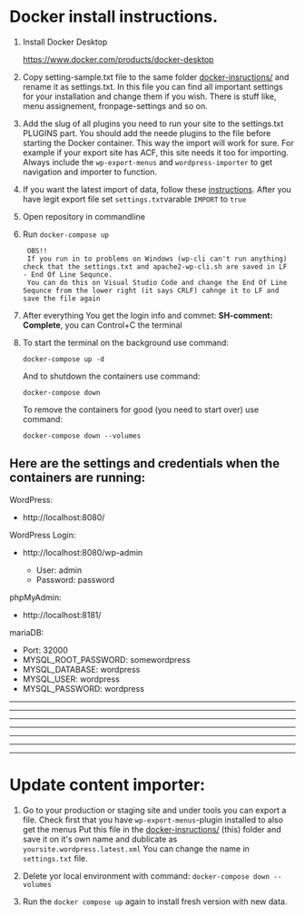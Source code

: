 # Docker install instructions. 

1. Install Docker Desktop

    https://www.docker.com/products/docker-desktop

2. Copy setting-sample.txt file to the same folder [docker-insructions/](./) and rename it as settings.txt. 
    In this file you can find all important settings for your installation and change them if you wish. 
    There is stuff like, menu assignement, fronpage-settings and so on.

3. Add the slug of all plugins you need to run your site to the settings.txt PLUGINS part. You should add the neede plugins to the file before starting the Docker container. This way the import will work for sure. For example if your export site has ACF, this site needs it too for importing. Always include the `wp-export-menus` and `wordpress-importer` to get navigation and importer to function.

4. If you want the latest import of data, follow these [instructions](../docker-instructions#update-content-importer).
    After you have legit export file set `settings.txt`varable `IMPORT` to `true`
5. Open repository in commandline

6. Run ```docker-compose up```

        OBS!!
        If you run in to problems on Windows (wp-cli can't run anything) check that the settings.txt and apache2-wp-cli.sh are saved in LF  - End Of Line Sequnce.
        You can do this on Visual Studio Code and change the End Of Line Sequnce from the lower right (it says CRLF) cahnge it to LF and save the file again

7. After everything You get the login info and commet: **SH-comment: Complete**, you can Control+C the terminal

8. To start the terminal on the background use command:

    ```docker-compose up -d```

    And to shutdown the containers use command:
    
    ```docker-compose down```
    
    To remove the containers for good (you need to start over) use command: 
    
    ```docker-compose down --volumes```


## Here are the settings and credentials when the containers are running:

WordPress:
* http://localhost:8080/

WordPress Login:
* http://localhost:8080/wp-admin

    * User: admin
    * Password: password

phpMyAdmin:
* http://localhost:8181/

mariaDB:
   * Port: 32000
   * MYSQL_ROOT_PASSWORD: somewordpress
   * MYSQL_DATABASE: wordpress
   * MYSQL_USER: wordpress
   * MYSQL_PASSWORD: wordpress


---
---
---
---
---
---
---


# Update content importer: 

1. Go to your production or staging site and under tools you can export a file. Check first that you have `wp-export-menus`-plugin installed to also get the menus Put this file in the [docker-insructions/](./) (this) folder and save it on it's own name and dublicate as  `yoursite.wordpress.latest.xml`
    You can change the name in `settings.txt` file.

2. Delete yor local environment with command: `docker-compose down --volumes`

3. Run the `docker compose up` again to install fresh version with new data. 

